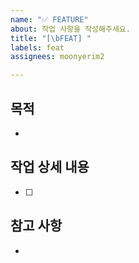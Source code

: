 ```yaml
---
name: "✅ FEATURE"
about: 작업 사항을 작성해주세요.
title: "[\bFEAT] "
labels: feat
assignees: moonyerim2

---
```


## 목적
- 
## 작업 상세 내용
- [ ]
## 참고 사항
-
